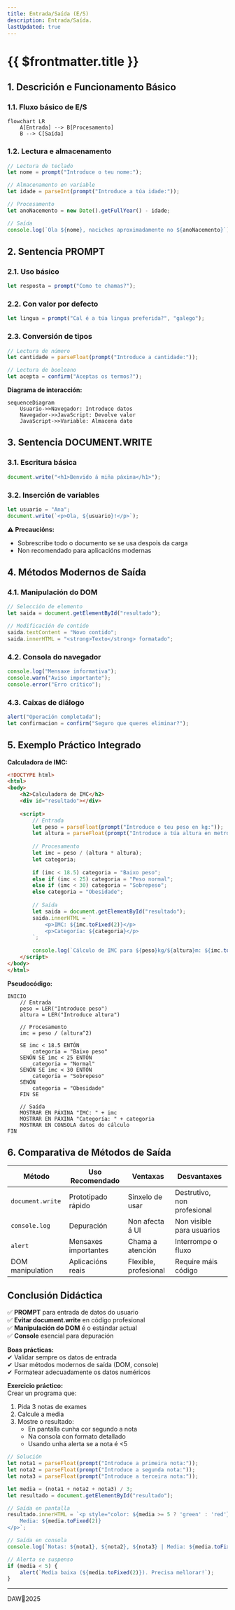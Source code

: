 ```yaml
---
title: Entrada/Saída (E/S)
description: Entrada/Saída.
lastUpdated: true
---
```


# {{ $frontmatter.title }}

## **1. Descrición e Funcionamento Básico**

### **1.1. Fluxo básico de E/S**
```mermaid
flowchart LR
    A[Entrada] --> B[Procesamento]
    B --> C[Saída]
```

### **1.2. Lectura e almacenamento**
```javascript
// Lectura de teclado
let nome = prompt("Introduce o teu nome:");

// Almacenamento en variable
let idade = parseInt(prompt("Introduce a túa idade:"));

// Procesamento
let anoNacemento = new Date().getFullYear() - idade;

// Saída
console.log(`Ola ${nome}, naciches aproximadamente no ${anoNacemento}`);
```

## **2. Sentencia PROMPT**

### **2.1. Uso básico**
```javascript
let resposta = prompt("Como te chamas?");
```

### **2.2. Con valor por defecto**
```javascript
let lingua = prompt("Cal é a túa lingua preferida?", "galego");
```

### **2.3. Conversión de tipos**
```javascript
// Lectura de número
let cantidade = parseFloat(prompt("Introduce a cantidade:"));

// Lectura de booleano
let acepta = confirm("Aceptas os termos?");
```

**Diagrama de interacción:**
```mermaid
sequenceDiagram
    Usuario->>Navegador: Introduce datos
    Navegador->>JavaScript: Devolve valor
    JavaScript->>Variable: Almacena dato
```

## **3. Sentencia DOCUMENT.WRITE**

### **3.1. Escritura básica**
```javascript
document.write("<h1>Benvido á miña páxina</h1>");
```

### **3.2. Inserción de variables**
```javascript
let usuario = "Ana";
document.write(`<p>Ola, ${usuario}!</p>`);
```

**⚠ Precaucións:**
- Sobrescribe todo o documento se se usa despois da carga
- Non recomendado para aplicacións modernas

## **4. Métodos Modernos de Saída**

### **4.1. Manipulación do DOM**
```javascript
// Selección de elemento
let saida = document.getElementById("resultado");

// Modificación de contido
saida.textContent = "Novo contido";
saida.innerHTML = "<strong>Texto</strong> formatado";
```

### **4.2. Consola do navegador**
```javascript
console.log("Mensaxe informativa");
console.warn("Aviso importante");
console.error("Erro crítico");
```

### **4.3. Caixas de diálogo**
```javascript
alert("Operación completada");
let confirmacion = confirm("Seguro que queres eliminar?");
```

## **5. Exemplo Práctico Integrado**

**Calculadora de IMC:**
```html
<!DOCTYPE html>
<html>
<body>
    <h2>Calculadora de IMC</h2>
    <div id="resultado"></div>
    
    <script>
        // Entrada
        let peso = parseFloat(prompt("Introduce o teu peso en kg:"));
        let altura = parseFloat(prompt("Introduce a túa altura en metros:"));
        
        // Procesamento
        let imc = peso / (altura * altura);
        let categoria;
        
        if (imc < 18.5) categoria = "Baixo peso";
        else if (imc < 25) categoria = "Peso normal";
        else if (imc < 30) categoria = "Sobrepeso";
        else categoria = "Obesidade";
        
        // Saída
        let saida = document.getElementById("resultado");
        saida.innerHTML = `
            <p>IMC: ${imc.toFixed(2)}</p>
            <p>Categoría: ${categoria}</p>
        `;
        
        console.log(`Cálculo de IMC para ${peso}kg/${altura}m: ${imc.toFixed(2)}`);
    </script>
</body>
</html>
```

**Pseudocódigo:**
```
INICIO
    // Entrada
    peso = LER("Introduce peso")
    altura = LER("Introduce altura")
    
    // Procesamento
    imc = peso / (altura^2)
    
    SE imc < 18.5 ENTÓN
        categoria = "Baixo peso"
    SENÓN SE imc < 25 ENTÓN
        categoria = "Normal"
    SENÓN SE imc < 30 ENTÓN
        categoria = "Sobrepeso"
    SENÓN
        categoria = "Obesidade"
    FIN SE
    
    // Saída
    MOSTRAR EN PÁXINA "IMC: " + imc
    MOSTRAR EN PÁXINA "Categoría: " + categoria
    MOSTRAR EN CONSOLA datos do cálculo
FIN
```

## **6. Comparativa de Métodos de Saída**

| Método           | Uso Recomendado      | Ventaxas              | Desvantaxes                 |
| ---------------- | -------------------- | --------------------- | --------------------------- |
| `document.write` | Prototipado rápido   | Sinxelo de usar       | Destrutivo, non profesional |
| `console.log`    | Depuración           | Non afecta á UI       | Non visible para usuarios   |
| `alert`          | Mensaxes importantes | Chama a atención      | Interrompe o fluxo          |
| DOM manipulation | Aplicacións reais    | Flexible, profesional | Require máis código         |

## **Conclusión Didáctica**

✅ **PROMPT** para entrada de datos do usuario  
✅ **Evitar document.write** en código profesional  
✅ **Manipulación do DOM** é o estándar actual  
✅ **Console** esencial para depuración  

**Boas prácticas:**  
✔ Validar sempre os datos de entrada  
✔ Usar métodos modernos de saída (DOM, console)  
✔ Formatear adecuadamente os datos numéricos  

**Exercicio práctico:**  
Crear un programa que:  
1. Pida 3 notas de exames  
2. Calcule a media  
3. Mostre o resultado:  
   - En pantalla cunha cor segundo a nota  
   - Na consola con formato detallado  
   - Usando unha alerta se a nota é <5  

```javascript
// Solución
let nota1 = parseFloat(prompt("Introduce a primeira nota:"));
let nota2 = parseFloat(prompt("Introduce a segunda nota:"));
let nota3 = parseFloat(prompt("Introduce a terceira nota:"));

let media = (nota1 + nota2 + nota3) / 3;
let resultado = document.getElementById("resultado");

// Saída en pantalla
resultado.innerHTML = `<p style="color: ${media >= 5 ? 'green' : 'red'}">
    Media: ${media.toFixed(2)}
</p>`;

// Saída en consola
console.log(`Notas: ${nota1}, ${nota2}, ${nota3} | Media: ${media.toFixed(2)}`);

// Alerta se suspenso
if (media < 5) {
    alert(`Media baixa (${media.toFixed(2)}). Precisa mellorar!`);
}
```



---

DAW🧊2025